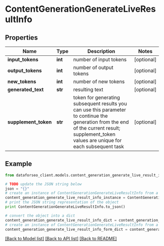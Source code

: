 # ContentGenerationGenerateLiveResultInfo


## Properties

Name | Type | Description | Notes
------------ | ------------- | ------------- | -------------
**input_tokens** | **int** | number of input tokens | [optional] 
**output_tokens** | **int** | number of output tokens | [optional] 
**new_tokens** | **int** | number of new tokens | [optional] 
**generated_text** | **str** | resulting text | [optional] 
**supplement_token** | **str** | token for generating subsequent results you can use this parameter to continue the generation from the end of the current result; supplement_token values are unique for each subsequent task | [optional] 

## Example

```python
from dataforseo_client.models.content_generation_generate_live_result_info import ContentGenerationGenerateLiveResultInfo

# TODO update the JSON string below
json = "{}"
# create an instance of ContentGenerationGenerateLiveResultInfo from a JSON string
content_generation_generate_live_result_info_instance = ContentGenerationGenerateLiveResultInfo.from_json(json)
# print the JSON string representation of the object
print ContentGenerationGenerateLiveResultInfo.to_json()

# convert the object into a dict
content_generation_generate_live_result_info_dict = content_generation_generate_live_result_info_instance.to_dict()
# create an instance of ContentGenerationGenerateLiveResultInfo from a dict
content_generation_generate_live_result_info_form_dict = content_generation_generate_live_result_info.from_dict(content_generation_generate_live_result_info_dict)
```
[[Back to Model list]](../README.md#documentation-for-models) [[Back to API list]](../README.md#documentation-for-api-endpoints) [[Back to README]](../README.md)


